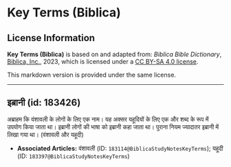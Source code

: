 # Key Terms (Biblica)

## License Information

**Key Terms (Biblica)** is based on and adapted from: _Biblica Bible Dictionary_, [Biblica, Inc.](https://www.biblica.com/), 2023, which is licensed under a [CC BY-SA 4.0 license](https://creativecommons.org/licenses/by-sa/4.0/legalcode.en).

This markdown version is provided under the same license.



--------------------------------

## इब्रानी (id: 183426)

अब्राहम कि वंशावली के लोगों के लिए एक नाम। यह अक्सर यहूदियों के लिए एक और शब्द के रूप में उपयोग किया जाता था। इब्रानी लोगों की भाषा को इब्रानी कहा जाता था। पुराना नियम ज्यादातर इब्रानी में लिखा गया था। (वंशावली और यहूदी)

* **Associated Articles:** वंशावली  (ID: `183114@BiblicaStudyNotesKeyTerms`); यहूदी (ID: `183397@BiblicaStudyNotesKeyTerms`)

